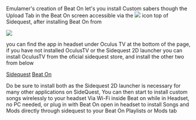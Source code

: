 Emulamer's creation of Beat On let's you install Custom sabers though the Upload Tab in the Beat On screen accessible via the ![](https://cdn.discordapp.com/attachments/608376262347587595/608391608572051457/Screenshot_1076.png) icon top of Sidequest, after installing Beat On from

![](https://cdn.discordapp.com/attachments/608376262347587595/608392779755683993/Screenshot_1078.png)


you can find the app in headset under Oculus TV at the bottom of the page, if you have not installed OculusTV or the Sidequest 2D launcher you can install OculusTV from the oficial sidequest store, and install the other two from below

[Sidequest](https://xpan.cc/a-90)             [Beat On](https://sidequestvr.com/#/app/14)

Do be sure to install both as the Sidequest 2D launcher is necessary for many other applications on SideQuest, You can then start to install custom songs wirelessly to your headset Via Wi-Fi inside Beat on while in Headset, no PC needed, or plug in with Beat On open in headset to install Songs and Mods directly through sidequest to your Beat On Playlists or Mods tab